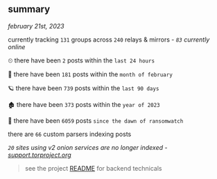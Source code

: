 
## summary
_february 21st, 2023_

currently tracking `131` groups across `240` relays & mirrors - _`83` currently online_

⏲ there have been `2` posts within the `last 24 hours`

🦈 there have been `181` posts within the `month of february`

🪐 there have been `739` posts within the `last 90 days`

🏚 there have been `373` posts within the `year of 2023`

🦕 there have been `6059` posts `since the dawn of ransomwatch`

there are `66` custom parsers indexing posts

_`20` sites using v2 onion services are no longer indexed - [support.torproject.org](https://support.torproject.org/onionservices/v2-deprecation/)_

> see the project [README](https://github.com/joshhighet/ransomwatch#ransomwatch--) for backend technicals
